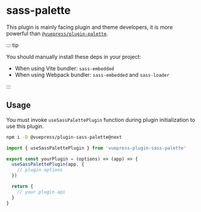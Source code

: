 # sass-palette

<NpmBadge package="@vuepress/plugin-sass-palette" />

This plugin is mainly facing plugin and theme developers, it is more powerful than [`@vuepress/plugin-palette`](../palette.md).

::: tip

You should manually install these deps in your project:

- When using Vite bundler: `sass-embedded`
- When using Webpack bundler: `sass-embedded` and `sass-loader`

:::

## Usage

You must invoke `useSassPalettePlugin` function during plugin initialization to use this plugin.

```bash
npm i -D @vuepress/plugin-sass-palette@next
```

```js title="Your plugin or theme entry"
import { useSassPalettePlugin } from 'vuepress-plugin-sass-palette'

export const yourPlugin = (options) => (app) => {
  useSassPalettePlugin(app, {
    // plugin options
  })

  return {
    // your plugin api
  }
}
```
